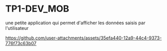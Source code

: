 # TP1-DEV_MOB
 une petite application qui permet d'afficher les données saisis par l'utilisateur


https://github.com/user-attachments/assets/35efa440-12a9-44c4-9373-776f73c63b07

